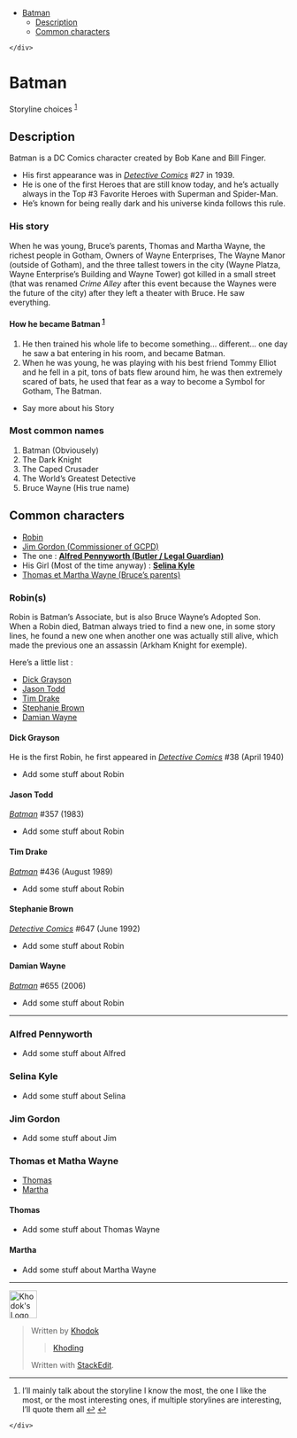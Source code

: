 <!DOCTYPE html>
<html>

<head>
  <meta charset="utf-8">
  <meta name="viewport" content="width=device-width, initial-scale=1.0">
  <title>Batman</title>
  <link rel="stylesheet" href="https://stackedit.io/style.css" />
</head>

<body class="stackedit">
  <div class="stackedit__left">
    <div class="stackedit__toc">
      
<ul>
<li><a href="#batman">Batman</a>
<ul>
<li><a href="#description">Description</a></li>
<li><a href="#common-characters">Common characters</a></li>
</ul>
</li>
</ul>

    </div>
  </div>
  <div class="stackedit__right">
    <div class="stackedit__html">
      <h1 id="batman">Batman</h1>
<p>Storyline choices <sup class="footnote-ref"><a href="#fn1" id="fnref1">1</a></sup></p>
<h2 id="description">Description</h2>
<p>Batman is a DC Comics character created by Bob Kane and Bill Finger.</p>
<ul>
<li>His first appearance was in <em><a href="https://en.wikipedia.org/wiki/Detective_Comics" title="Detective Comics">Detective Comics</a></em> #27 in 1939.</li>
<li>He is one of the first Heroes that are still know today, and he’s actually always in the Top #3 Favorite Heroes with Superman and Spider-Man.</li>
<li>He’s known for being really dark and his universe kinda follows this rule.</li>
</ul>
<h3 id="his-story">His story</h3>
<p>When he was young, Bruce’s parents, Thomas and Martha Wayne, the richest people in Gotham, Owners of Wayne Enterprises, The Wayne Manor (outside of Gotham), and the three tallest towers in the city (Wayne Platza, Wayne Enterprise’s Building and Wayne Tower) got killed in a small street (that was renamed <em>Crime Alley</em> after this event because the Waynes were the future of the city) after they left a theater with Bruce. He saw everything.</p>
<h4 id="how-he-became-batman-">How he became Batman <sup class="footnote-ref"><a href="#fn1" id="fnref1:1">1</a></sup></h4>
<ol>
<li>He then trained his whole life to become something… different… one day he saw a bat entering in his room, and became Batman.</li>
<li>When he was young, he was playing with his best friend Tommy Elliot and he fell in a pit, tons of bats flew around him, he was then extremely scared of bats, he used that fear as a way to become a Symbol for Gotham, The Batman.</li>
</ol>
<ul>
<li>Say more about his Story</li>
</ul>
<h3 id="most-common-names">Most common names</h3>
<ol>
<li>Batman (Obviousely)</li>
<li>The Dark Knight</li>
<li>The Caped Crusader</li>
<li>The World’s Greatest Detective</li>
<li>Bruce Wayne (His true name)</li>
</ol>
<h2 id="common-characters">Common characters</h2>
<ul>
<li><a href="#robins">Robin</a></li>
<li><a href="#jim">Jim Gordon (Commissioner of GCPD)</a></li>
<li>The one : <strong><a href="#alfred">Alfred Pennyworth (Butler / Legal Guardian)</a></strong></li>
<li>His Girl (Most of the time anyway) : <strong><a href="#cat">Selina Kyle</a></strong></li>
<li><a href="#waynes">Thomas et Martha Wayne (Bruce’s parents)</a></li>
</ul>
<h3 id="robins-a-idrobins">Robin(s) <a id="robins"></a></h3>
<p>Robin is Batman’s Associate, but is also Bruce Wayne’s Adopted Son.<br>
When a Robin died, Batman always tried to find a new one, in some story lines, he found a new one when another one was actually still alive, which made the previous one an assassin (Arkham Knight for exemple).</p>
<p>Here’s a little list :</p>
<ul>
<li><a href="#dickGray">Dick Grayson</a></li>
<li><a href="#jTodd">Jason Todd</a></li>
<li><a href="#timDrake">Tim Drake</a></li>
<li><a href="#steph">Stephanie Brown</a></li>
<li><a href="#dWayne">Damian Wayne</a></li>
</ul>
<h4 id="dick-grayson-a-iddickgray">Dick Grayson <a id="dickGray"></a></h4>
<p>He is the first Robin, he first appeared in <em><a href="https://en.wikipedia.org/wiki/Detective_Comics" title="Detective Comics">Detective Comics</a></em> #38 (April 1940)</p>
<ul>
<li>Add some stuff about Robin</li>
</ul>
<h4 id="jason-todd-a-idjtodd">Jason Todd <a id="jTodd"></a></h4>
<p><em><a href="https://en.wikipedia.org/wiki/Batman_(comic_book)" title="Batman (comic book)">Batman</a></em> #357 (1983)</p>
<ul>
<li>Add some stuff about Robin</li>
</ul>
<h4 id="tim-drake-a-idtimdrake">Tim Drake <a id="timDrake"></a></h4>
<p><em><a href="https://en.wikipedia.org/wiki/Batman:_Year_Three" title="Batman: Year Three">Batman</a></em> #436 (August 1989)</p>
<ul>
<li>Add some stuff about Robin</li>
</ul>
<h4 id="stephanie-brown-a-idsteph">Stephanie Brown <a id="steph"></a></h4>
<p><em><a href="https://en.wikipedia.org/wiki/Detective_Comics" title="Detective Comics">Detective Comics</a></em> #647 (June 1992)</p>
<ul>
<li>Add some stuff about Robin</li>
</ul>
<h4 id="damian-wayne-a-iddwayne">Damian Wayne <a id="dWayne"></a></h4>
<p><em><a href="https://en.wikipedia.org/wiki/Batman_(comic_book)" title="Batman (comic book)">Batman</a></em> #655 (2006)</p>
<ul>
<li>Add some stuff about Robin</li>
</ul>
<hr>
<h3 id="alfred-pennyworth-a-idalfred">Alfred Pennyworth <a id="alfred"></a></h3>
<ul>
<li>Add some stuff about Alfred</li>
</ul>
<h3 id="selina-kyle-a-idcat">Selina Kyle <a id="cat"></a></h3>
<ul>
<li>Add some stuff about Selina</li>
</ul>
<h3 id="jim-gordon-a-idjim">Jim Gordon <a id="jim"></a></h3>
<ul>
<li>Add some stuff about Jim</li>
</ul>
<h3 id="thomas-et-matha-waynea-idwaynes">Thomas et Matha Wayne<a id="waynes"></a></h3>
<ul>
<li><a href="#thomas">Thomas</a></li>
<li><a href="#martha">Martha</a></li>
</ul>
<h4 id="thomas-a-idthomas">Thomas <a id="thomas"></a></h4>
<ul>
<li>Add some stuff about Thomas Wayne</li>
</ul>
<h4 id="martha-a-idmartha">Martha <a id="martha"></a></h4>
<ul>
<li>Add some stuff about Martha Wayne</li>
</ul>
<hr>
<p><img src="https://khodok.xyz/media/img/logos/RuthinkkTooBig.png" alt="Khodok's Logo" width="50"></p>
<blockquote>
<p>Written by <a href="https://khodok.xyz">Khodok</a></p>
<blockquote>
<p><a href="https://khoding.github.io">Khoding</a></p>
</blockquote>
<p>Written with <a href="https://stackedit.io/">StackEdit</a>.</p>
</blockquote>
<hr class="footnotes-sep">
<section class="footnotes">
<ol class="footnotes-list">
<li id="fn1" class="footnote-item"><p>I’ll mainly talk about the storyline I know the most, the one I like the most, or the most interesting ones, if multiple storylines are interesting, I’ll quote them all <a href="#fnref1" class="footnote-backref">↩︎</a> <a href="#fnref1:1" class="footnote-backref">↩︎</a></p>
</li>
</ol>
</section>

    </div>
  </div>
</body>

</html>
